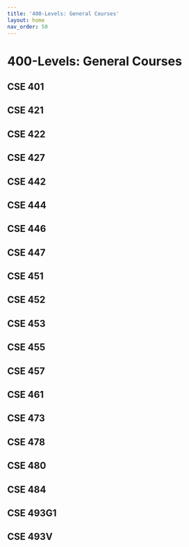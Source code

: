 ```yaml
---
title: '400-Levels: General Courses'
layout: home
nav_order: 50
---
```

# 400-Levels: General Courses

## CSE 401

## CSE 421

## CSE 422

## CSE 427

## CSE 442

## CSE 444

## CSE 446

## CSE 447

## CSE 451

## CSE 452

## CSE 453

## CSE 455

## CSE 457

## CSE 461

## CSE 473

## CSE 478

## CSE 480

## CSE 484

## CSE 493G1

## CSE 493V
